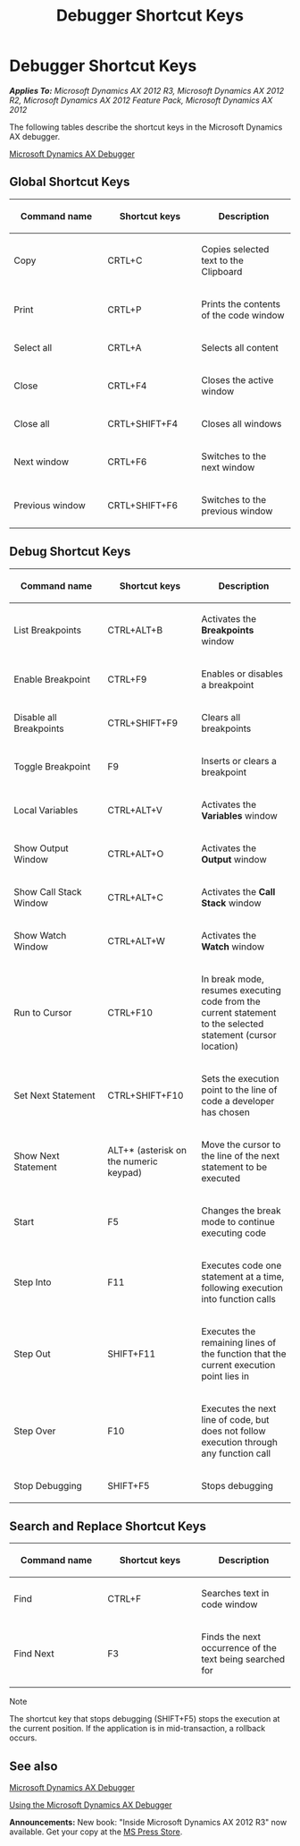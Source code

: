﻿---
title: Debugger Shortcut Keys
TOCTitle: Debugger Shortcut Keys
ms:assetid: 11bbef78-31fb-4532-81ff-ef38d2b9f176
ms:mtpsurl: https://msdn.microsoft.com/en-us/library/Aa569646(v=AX.60)
ms:contentKeyID: 35239279
ms.date: 05/18/2015
mtps_version: v=AX.60
---

# Debugger Shortcut Keys 


_**Applies To:** Microsoft Dynamics AX 2012 R3, Microsoft Dynamics AX 2012 R2, Microsoft Dynamics AX 2012 Feature Pack, Microsoft Dynamics AX 2012_

The following tables describe the shortcut keys in the Microsoft Dynamics AX debugger.

[Microsoft Dynamics AX Debugger](microsoft-dynamics-ax-debugger.md)

## Global Shortcut Keys

<table>
<colgroup>
<col style="width: 33%" />
<col style="width: 33%" />
<col style="width: 33%" />
</colgroup>
<thead>
<tr class="header">
<th><p>Command name</p></th>
<th><p>Shortcut keys</p></th>
<th><p>Description</p></th>
</tr>
</thead>
<tbody>
<tr class="odd">
<td><p>Copy</p></td>
<td><p>CRTL+C</p></td>
<td><p>Copies selected text to the Clipboard</p></td>
</tr>
<tr class="even">
<td><p>Print</p></td>
<td><p>CRTL+P</p></td>
<td><p>Prints the contents of the code window</p></td>
</tr>
<tr class="odd">
<td><p>Select all</p></td>
<td><p>CRTL+A</p></td>
<td><p>Selects all content</p></td>
</tr>
<tr class="even">
<td><p>Close</p></td>
<td><p>CRTL+F4</p></td>
<td><p>Closes the active window</p></td>
</tr>
<tr class="odd">
<td><p>Close all</p></td>
<td><p>CRTL+SHIFT+F4</p></td>
<td><p>Closes all windows</p></td>
</tr>
<tr class="even">
<td><p>Next window</p></td>
<td><p>CRTL+F6</p></td>
<td><p>Switches to the next window</p></td>
</tr>
<tr class="odd">
<td><p>Previous window</p></td>
<td><p>CRTL+SHIFT+F6</p></td>
<td><p>Switches to the previous window</p></td>
</tr>
</tbody>
</table>


## Debug Shortcut Keys

<table>
<colgroup>
<col style="width: 33%" />
<col style="width: 33%" />
<col style="width: 33%" />
</colgroup>
<thead>
<tr class="header">
<th><p>Command name</p></th>
<th><p>Shortcut keys</p></th>
<th><p>Description</p></th>
</tr>
</thead>
<tbody>
<tr class="odd">
<td><p>List Breakpoints</p></td>
<td><p>CTRL+ALT+B</p></td>
<td><p>Activates the <strong>Breakpoints</strong> window</p></td>
</tr>
<tr class="even">
<td><p>Enable Breakpoint</p></td>
<td><p>CTRL+F9</p></td>
<td><p>Enables or disables a breakpoint</p></td>
</tr>
<tr class="odd">
<td><p>Disable all Breakpoints</p></td>
<td><p>CTRL+SHIFT+F9</p></td>
<td><p>Clears all breakpoints</p></td>
</tr>
<tr class="even">
<td><p>Toggle Breakpoint</p></td>
<td><p>F9</p></td>
<td><p>Inserts or clears a breakpoint</p></td>
</tr>
<tr class="odd">
<td><p>Local Variables</p></td>
<td><p>CTRL+ALT+V</p></td>
<td><p>Activates the <strong>Variables</strong> window</p></td>
</tr>
<tr class="even">
<td><p>Show Output Window</p></td>
<td><p>CTRL+ALT+O</p></td>
<td><p>Activates the <strong>Output</strong> window</p></td>
</tr>
<tr class="odd">
<td><p>Show Call Stack Window</p></td>
<td><p>CTRL+ALT+C</p></td>
<td><p>Activates the <strong>Call Stack</strong> window</p></td>
</tr>
<tr class="even">
<td><p>Show Watch Window</p></td>
<td><p>CTRL+ALT+W</p></td>
<td><p>Activates the <strong>Watch</strong> window</p></td>
</tr>
<tr class="odd">
<td><p>Run to Cursor</p></td>
<td><p>CTRL+F10</p></td>
<td><p>In break mode, resumes executing code from the current statement to the selected statement (cursor location)</p></td>
</tr>
<tr class="even">
<td><p>Set Next Statement</p></td>
<td><p>CTRL+SHIFT+F10</p></td>
<td><p>Sets the execution point to the line of code a developer has chosen</p></td>
</tr>
<tr class="odd">
<td><p>Show Next Statement</p></td>
<td><p>ALT+* (asterisk on the numeric keypad)</p></td>
<td><p>Move the cursor to the line of the next statement to be executed</p></td>
</tr>
<tr class="even">
<td><p>Start</p></td>
<td><p>F5</p></td>
<td><p>Changes the break mode to continue executing code</p></td>
</tr>
<tr class="odd">
<td><p>Step Into</p></td>
<td><p>F11</p></td>
<td><p>Executes code one statement at a time, following execution into function calls</p></td>
</tr>
<tr class="even">
<td><p>Step Out</p></td>
<td><p>SHIFT+F11</p></td>
<td><p>Executes the remaining lines of the function that the current execution point lies in</p></td>
</tr>
<tr class="odd">
<td><p>Step Over</p></td>
<td><p>F10</p></td>
<td><p>Executes the next line of code, but does not follow execution through any function call</p></td>
</tr>
<tr class="even">
<td><p>Stop Debugging</p></td>
<td><p>SHIFT+F5</p></td>
<td><p>Stops debugging</p></td>
</tr>
</tbody>
</table>


## Search and Replace Shortcut Keys

<table>
<colgroup>
<col style="width: 33%" />
<col style="width: 33%" />
<col style="width: 33%" />
</colgroup>
<thead>
<tr class="header">
<th><p>Command name</p></th>
<th><p>Shortcut keys</p></th>
<th><p>Description</p></th>
</tr>
</thead>
<tbody>
<tr class="odd">
<td><p>Find</p></td>
<td><p>CTRL+F</p></td>
<td><p>Searches text in code window</p></td>
</tr>
<tr class="even">
<td><p>Find Next</p></td>
<td><p>F3</p></td>
<td><p>Finds the next occurrence of the text being searched for</p></td>
</tr>
</tbody>
</table>



> [!NOTE]
> <P>The shortcut key that stops debugging (SHIFT+F5) stops the execution at the current position. If the application is in mid-transaction, a rollback occurs.</P>



## See also

[Microsoft Dynamics AX Debugger](microsoft-dynamics-ax-debugger.md)

[Using the Microsoft Dynamics AX Debugger](using-the-microsoft-dynamics-ax-debugger.md)

  
**Announcements:** New book: "Inside Microsoft Dynamics AX 2012 R3" now available. Get your copy at the [MS Press Store](https://www.microsoftpressstore.com/store/inside-microsoft-dynamics-ax-2012-r3-9780735685109).

